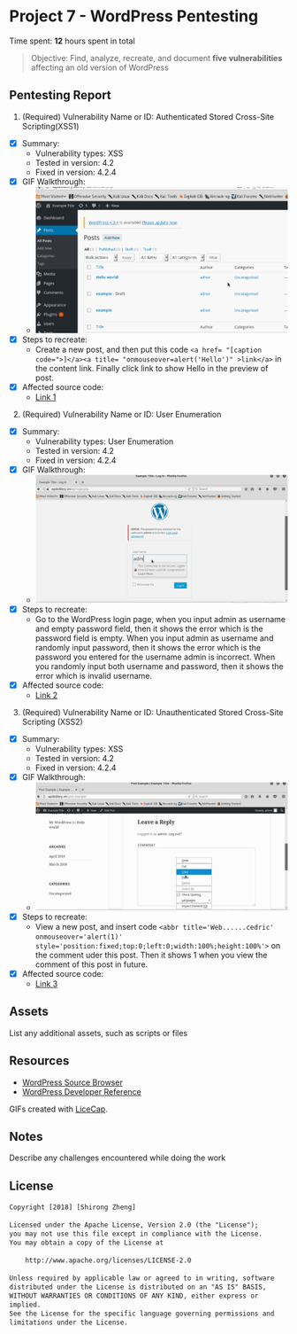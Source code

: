 # Project 7 - WordPress Pentesting

Time spent: **12** hours spent in total

> Objective: Find, analyze, recreate, and document **five vulnerabilities** affecting an old version of WordPress

## Pentesting Report

1. (Required) Vulnerability Name or ID: Authenticated Stored Cross-Site Scripting(XSS1)
  - [x] Summary: 
    - Vulnerability types: XSS
    - Tested in version: 4.2
    - Fixed in version: 4.2.4
  - [x] GIF Walkthrough: 
    - <img src='XSS1.gif' title='User Enumeration' width='' alt='' />
  - [x] Steps to recreate: 
    - Create a new post, and then put this code ```<a href= "[caption code=">]</a><a title= "onmouseover=alert('Hello')" >link</a>``` in the content link. Finally click link to show Hello in the preview of post.
  - [x] Affected source code:
    - [Link 1](https://core.trac.wordpress.org/browser/branches/4.2/src/wp-includes/class-wp-editor.php?rev=33361)

2. (Required) Vulnerability Name or ID: User Enumeration
  - [x] Summary: 
    - Vulnerability types: User Enumeration
    - Tested in version: 4.2
    - Fixed in version: 4.2.4
  - [x] GIF Walkthrough: 
    - <img src='UserEnumeration.gif' title='User Enumeration' width='' alt='' />
  - [x] Steps to recreate: 
    - Go to the WordPress login page, when you input admin as username and empty password field, then it shows the error which is the password field is empty. When you input admin as username and randomly input password, then it shows the error which is the password you entered for the username admin is incorrect.  When you randomly input both username and password, then it shows the error which is invalid username.
  - [x] Affected source code:
    - [Link 2](https://www.wpwhitesecurity.com/wordpress-security/wordpress-username-disclosure-vulnerability/)

3. (Required) Vulnerability Name or ID: Unauthenticated Stored Cross-Site Scripting (XSS2)
  - [x] Summary: 
    - Vulnerability types: XSS
    - Tested in version: 4.2
    - Fixed in version: 4.2.4
  - [x] GIF Walkthrough: 
    - <img src='XSS2.gif' title='XSS2' width='' alt='' />
  - [x] Steps to recreate: 
    - View a new post, and insert code ```<abbr title='Web......cedric' onmouseover='alert(1)' style='position:fixed;top:0;left:0;width:100%;height:100%'>``` on the comment uder this post. Then it shows 1 when you view the comment of this post in future. 
  - [x] Affected source code:
    - [Link 3](https://cedricvb.be/post/wordpress-stored-xss-vulnerability-4-1-2/)




## Assets

List any additional assets, such as scripts or files

## Resources

- [WordPress Source Browser](https://core.trac.wordpress.org/browser/)
- [WordPress Developer Reference](https://developer.wordpress.org/reference/)

GIFs created with [LiceCap](http://www.cockos.com/licecap/).

## Notes

Describe any challenges encountered while doing the work

## License

    Copyright [2018] [Shirong Zheng]

    Licensed under the Apache License, Version 2.0 (the "License");
    you may not use this file except in compliance with the License.
    You may obtain a copy of the License at

        http://www.apache.org/licenses/LICENSE-2.0

    Unless required by applicable law or agreed to in writing, software
    distributed under the License is distributed on an "AS IS" BASIS,
    WITHOUT WARRANTIES OR CONDITIONS OF ANY KIND, either express or implied.
    See the License for the specific language governing permissions and
    limitations under the License.
